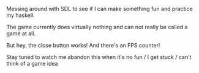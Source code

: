 Messing around with SDL to see if I can make something fun and practice my haskell.

The game currently does virtually nothing and can not really be called a game at all.

But hey, the close button works! And there's an FPS counter!

Stay tuned to watch me abandon this when it's no fun / I get stuck / can't think of a game idea
